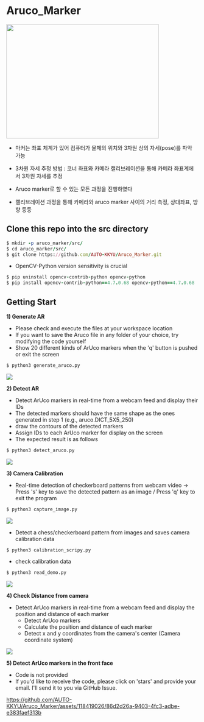 # Aruco_Marker

<img src= "https://github.com/AUTO-KKYU/Aruco_Marker/assets/118419026/4daac1c5-b667-459f-8704-dcd9fadb8b09" width="400" height="300">

- 마커는 좌표 체계가 있어 컴퓨터가 물체의 위치와 3차원 상의 자세(pose)를 파악 가능
- 3차원 자세 추정 방법 : 코너 좌표와 카메라 캘리브레이션을 통해 카메라 좌표계에서 3차원 자세를 추정

- Aruco marker로 할 수 있는 모든 과정을 진행하였다
- 캘리브레이션 과정을 통해 카메라와 aruco marker 사이의 거리 측정, 상대좌표, 방향 등등

## Clone this repo into the src directory 
```ruby
$ mkdir -p aruco_marker/src/
$ cd aruco_marker/src/
$ git clone https://github.com/AUTO-KKYU/Aruco_Marker.git
```
- OpenCV-Python version sensitivity is crucial
```ruby
$ pip uninstall opencv-contrib-python opencv-python
$ pip install opencv-contrib-python==4.7.0.68 opencv-python==4.7.0.68
```

## Getting Start  
**1) Generate AR**
- Please check and execute the files at your workspace location
- If you want to save the Aruco file in any folder of your choice, try modifying the code yourself
- Show 20 different kinds of ArUco markers when the 'q' button is pushed or exit the screen
```sh
$ python3 generate_aruco.py
```
<img src= "https://github.com/AUTO-KKYU/Aruco_Marker/assets/118419026/9a3037af-fff8-4cc8-88e1-0482035a62fb">

**2) Detect AR**
- Detect ArUco markers in real-time from a webcam feed and display their IDs
- The detected markers should have the same shape as the ones generated in step 1 (e.g., aruco.DICT_5X5_250)
- draw the contours of the detected markers
- Assign IDs to each ArUco marker for display on the screen
- The expected result is as follows
```sh
$ python3 detect_aruco.py
```
<img src= "https://github.com/AUTO-KKYU/Aruco_Marker/assets/118419026/8148d470-d46e-4ed5-8786-21fe37b89fbb)">

**3) Camera Calibration**
- Real-time detection of checkerboard patterns from webcam video -> Press 's' key to save the detected pattern as an image / Press 'q' key to exit the program
```sh
$ python3 capture_image.py
```
<img src= "https://github.com/AUTO-KKYU/Aruco_Marker/assets/118419026/9f33bf04-9eaa-447e-90c3-fd8b69594326">

- Detect a chess/checkerboard pattern from images and saves camera calibration data
```sh
$ python3 calibration_scripy.py
```
- check calibration data
```sh
$ python3 read_demo.py
```
<img src= "https://github.com/AUTO-KKYU/Aruco_Marker/assets/118419026/29fffb2a-9336-4e65-a2c7-9a09024c4f0c">

**4) Check Distance from camera**
- Detect ArUco markers in real-time from a webcam feed and display the position and distance of each marker
    - Detect ArUco markers
    - Calculate the position and distance of each marker
    - Detect x and y coordinates from the camera's center (Camera coordinate system)
<img src= "https://github.com/AUTO-KKYU/Aruco_Marker/assets/118419026/32c05c0e-3fba-4721-b35e-3c1d32a9c779">

**5) Detect ArUco markers in the front face**
- Code is not provided
- If you'd like to receive the code, please click on 'stars' and provide your email. I'll send it to you via GitHub Issue.

https://github.com/AUTO-KKYU/Aruco_Marker/assets/118419026/86d2d26a-9403-4fc3-adbe-e383faef313b


